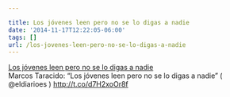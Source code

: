 ```yaml
---

title: Los jóvenes leen pero no se lo digas a nadie
date: '2014-11-17T12:22:05-06:00'
tags: []
url: /los-jovenes-leen-pero-no-se-lo-digas-a-nadie
---
```

<a href="http://www.eldiario.es/cultura/jovenes-leen-digas-nadie_0_324417875.html">Los jóvenes leen pero no se lo digas a nadie</a><br/>Marcos Taracido: &ldquo;Los jóvenes leen pero no se lo digas a nadie&rdquo; ( @eldiarioes ) <a href="http://t.co/d7H2xoOr8f" target="_blank">http://t.co/d7H2xoOr8f</a>
